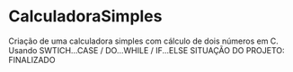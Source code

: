 # CalculadoraSimples
Criação de uma calculadora simples com cálculo de dois números em C. 
Usando SWTICH...CASE / DO...WHILE / IF...ELSE
SITUAÇÃO DO PROJETO: FINALIZADO

